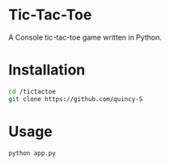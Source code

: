 # Tic-Tac-Toe

A Console tic-tac-toe game written in Python.

# Installation

```bash
cd /tictactoe
git clone https://github.com/quincy-S
```

# Usage

```bash
python app.py
```
